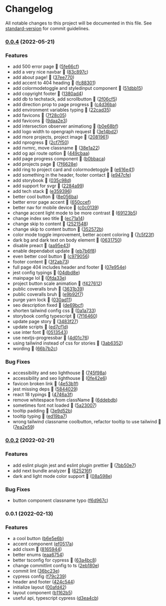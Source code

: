 # Changelog

All notable changes to this project will be documented in this file. See
[standard-version](https://github.com/conventional-changelog/standard-version)
for commit guidelines.

### [0.0.4](https://github.com/LordRonz/lordronz-site/compare/v0.0.2...v0.0.4) (2022-05-21)

### Features

- add 500 error page :rocket:
  ([5fe66cf](https://github.com/LordRonz/lordronz-site/commit/5fe66cf8b7194f82704677232820126cc45d880d))
- add a very nice navbar :rocket:
  ([83c897c](https://github.com/LordRonz/lordronz-site/commit/83c897cfea974c508f0a1a314b2e1a8d9f49844f))
- add about page! :rocket:
  ([37ee770](https://github.com/LordRonz/lordronz-site/commit/37ee770b7cb70662bcb436d60382658667f5b584))
- add accent to 404 heading :rocket:
  ([fc88301](https://github.com/LordRonz/lordronz-site/commit/fc8830154bcc008cba8ebafe804fb3d5459ef801))
- add colormodetoggle and styledinput component :rocket:
  ([51dbb15](https://github.com/LordRonz/lordronz-site/commit/51dbb15a9ffc6b1ab76407c5eceed7a98cbd5154))
- add copyright footer :rocket:
  ([1380ad4](https://github.com/LordRonz/lordronz-site/commit/1380ad4231fe7ba24899febe3358f47793f3d43a))
- add db to techstack, add scrollbutton :rocket:
  ([2f06cf5](https://github.com/LordRonz/lordronz-site/commit/2f06cf5f655dc82b681e2949065027e747c681fe))
- add direction prop to page progress :rocket:
  ([c4d36ba](https://github.com/LordRonz/lordronz-site/commit/c4d36baaf5ea18fab08e7d890e894367a784c828))
- add environment variables typing :rocket:
  ([22cad35](https://github.com/LordRonz/lordronz-site/commit/22cad3554f439d7713a25c8d4b09532943e45b81))
- add favicons :rocket:
  ([7f28c05](https://github.com/LordRonz/lordronz-site/commit/7f28c05d7d1e848e5a7f0cb235e5dc0c3a878935))
- add favicons :rocket:
  ([9daa2e3](https://github.com/LordRonz/lordronz-site/commit/9daa2e3a261841bcd0d7fceb9840f4c4c33bc589))
- add intersection observer animationg :rocket:
  ([b0e68bf](https://github.com/LordRonz/lordronz-site/commit/b0e68bf7befff5cc3a772ac5c3ca70d6f5df9570))
- add logo width to opengraph request :rocket:
  ([3e14bd2](https://github.com/LordRonz/lordronz-site/commit/3e14bd27df07ced110e781f50030fc01794801ae))
- add more projects, project image :rocket:
  ([2081961](https://github.com/LordRonz/lordronz-site/commit/208196182e610e40617d7423ccecbb47851d3a5f))
- add nprogress :rocket:
  ([2cf7f50](https://github.com/LordRonz/lordronz-site/commit/2cf7f50997f9b4f6a89ba6b8842ab6aa3b8b66c7))
- add nvmrc, move classname :rocket:
  ([38e1a22](https://github.com/LordRonz/lordronz-site/commit/38e1a22b0a0a6f70ddc4ff3ce42da5840f82eba3))
- add og api route option :rocket:
  ([449cbaa](https://github.com/LordRonz/lordronz-site/commit/449cbaa947466d34f37f622ed443e78cb9066429))
- add page progress component :rocket:
  ([b0bbaca](https://github.com/LordRonz/lordronz-site/commit/b0bbaca215d21e2cf8bb6f805ea592034ac43ea1))
- add projects page :rocket:
  ([7f6628e](https://github.com/LordRonz/lordronz-site/commit/7f6628ea4cb7eed8520ed6c0850211f3f99dde39))
- add ring to project card and colormodetoggle :rocket:
  ([e616e41](https://github.com/LordRonz/lordronz-site/commit/e616e417b4fd03efd432bbfff38e79d108f90a06))
- add something in the header, footer contact :rocket:
  ([e947cfe](https://github.com/LordRonz/lordronz-site/commit/e947cfe35b291da0f8d4323ccbc0105d66588623))
- add storybook :rocket:
  ([035c98d](https://github.com/LordRonz/lordronz-site/commit/035c98d2cd00f1c7b6dfdccb773f7980ae30bf86))
- add support for svgr :rocket:
  ([2284a99](https://github.com/LordRonz/lordronz-site/commit/2284a993ca5869f8afa7370bbbd65808fe22b830))
- add tech stack :rocket:
  ([e359396](https://github.com/LordRonz/lordronz-site/commit/e3593964049038b373474385c953b08dabecc86a))
- better cool button :rocket:
  ([8e056ba](https://github.com/LordRonz/lordronz-site/commit/8e056ba9ddad0dbb7d0e4908a10811c369157493))
- better error page accent :rocket:
  ([650ccef](https://github.com/LordRonz/lordronz-site/commit/650ccef424f16548d6b97a61f61fc4de293e7546))
- better nav for mobile device :rocket:
  ([c0c0139](https://github.com/LordRonz/lordronz-site/commit/c0c0139012f8c790248cb6a9cf25f8e0cef0b459))
- change accent light mode to be more contrast :rocket:
  ([69123b5](https://github.com/LordRonz/lordronz-site/commit/69123b555c6dbc4fa583aafdc2ed6324e39798da))
- change index seo title :rocket:
  ([ec71a14](https://github.com/LordRonz/lordronz-site/commit/ec71a1453a9435f43d9bd9d25b85b3a73eb4f456))
- change skip to content :rocket:
  ([2521548](https://github.com/LordRonz/lordronz-site/commit/2521548fe44613ba5bd23de861c7d5b452dabc2d))
- change skip to content button :rocket:
  ([352572b](https://github.com/LordRonz/lordronz-site/commit/352572b868d0fbb85b89278feb31bcb472db629e))
- color mode toggle improvement, better accent coloring :rocket:
  ([7c5f23f](https://github.com/LordRonz/lordronz-site/commit/7c5f23fd2def99f393903f22417f64c8803e2c72))
- dark bg and dark text on body element :rocket:
  ([0631750](https://github.com/LordRonz/lordronz-site/commit/0631750c2999e6fa85d70773594bb5c24f2c9e06))
- disable preact :rocket:
  ([aa95e43](https://github.com/LordRonz/lordronz-site/commit/aa95e43cc348ea0319fc05f1bca8b935510d1620))
- enable dependabot update :rocket:
  ([eb7b6f8](https://github.com/LordRonz/lordronz-site/commit/eb7b6f800855783fd950d8570e8a5188ffd79bd6))
- even better cool button :rocket:
  ([c979056](https://github.com/LordRonz/lordronz-site/commit/c979056dde53673f48cb7ffc5a1417fbef864932))
- footer content :rocket:
  ([3f2ab73](https://github.com/LordRonz/lordronz-site/commit/3f2ab737b719c95a1d71e91f371f891b90fc4291))
- full page 404 includes header and footer :rocket:
  ([07e954e](https://github.com/LordRonz/lordronz-site/commit/07e954ea42c89ae1c151f83d30dbcc32bb4d3304))
- jest config typings :rocket:
  ([04dbd8e](https://github.com/LordRonz/lordronz-site/commit/04dbd8e8a4d421c1820ca57747b4574c3e0f06b4))
- mainpage lol :rocket:
  ([0fda33e](https://github.com/LordRonz/lordronz-site/commit/0fda33e8d55d7f97ac2a4520cad5c87a42dce6b2))
- project button scale animation :rocket:
  ([f427612](https://github.com/LordRonz/lordronz-site/commit/f427612f9c093886d7580c0b59b6e25518ae5b44))
- public coveralls bruh :rocket:
  ([3631b39](https://github.com/LordRonz/lordronz-site/commit/3631b39fa0365a2bd2f04096a03bda2555ef3488))
- public coveralls bruh :rocket:
  ([e9b92f7](https://github.com/LordRonz/lordronz-site/commit/e9b92f789145673c3d110af53a4d8f6bd4e4f2f3))
- purge yarn lock :rocket:
  ([030ad11](https://github.com/LordRonz/lordronz-site/commit/030ad11ddd8d8724c09952550710cfc1da631e6b))
- seo description fixed :rocket:
  ([de69bcf](https://github.com/LordRonz/lordronz-site/commit/de69bcf7eb99467d97d8de3db659e7d8cf953a9b))
- shorten tailwind config css :rocket:
  ([0a1a733](https://github.com/LordRonz/lordronz-site/commit/0a1a733ac3bdf9ddf26eb29d74b67d0534385ac7))
- storybook config typescript :rocket:
  ([7f16460](https://github.com/LordRonz/lordronz-site/commit/7f1646090accb5612629cfe67bcc1a26ea256db5))
- update page story :rocket:
  ([3483f27](https://github.com/LordRonz/lordronz-site/commit/3483f277b3cfa6b9c3faab27b8199e2d7469575a))
- update scripts :rocket:
  ([ed7cf1d](https://github.com/LordRonz/lordronz-site/commit/ed7cf1daf063029c8b6b9e29864a93d43e64fabb))
- use inter font :rocket:
  ([0513543](https://github.com/LordRonz/lordronz-site/commit/05135432355c627eb75bd414ae5b1308099929bc))
- use nextjs-progressbar :rocket:
  ([4d01c76](https://github.com/LordRonz/lordronz-site/commit/4d01c76024e568f269509ca0de0ced9026478141))
- using tailwind instead of css for stories :rocket:
  ([3ab6352](https://github.com/LordRonz/lordronz-site/commit/3ab6352823e49f818d2fae78b7c1bdb7fdd34fe1))
- wording :rocket:
  ([66b7b2c](https://github.com/LordRonz/lordronz-site/commit/66b7b2c3a8633e85e51439c46876008595b8a669))

### Bug Fixes

- accessibility and seo lighthouse :rocket:
  ([745f98a](https://github.com/LordRonz/lordronz-site/commit/745f98a57a5cd275f928b425fb93d633d12919cb))
- accessibility and seo lighthouse :rocket:
  ([0fe42e6](https://github.com/LordRonz/lordronz-site/commit/0fe42e6fd7bbd9d35e5efcb6308b141017c4e68f))
- favicon broken link :rocket:
  ([4e53b1f](https://github.com/LordRonz/lordronz-site/commit/4e53b1fe80e3719c23c3b09473e0a9ba7a29cf42))
- jest missing deps :rocket:
  ([5844029](https://github.com/LordRonz/lordronz-site/commit/58440297f0c25dfba8ff0fd1e1261b4f292aa831))
- react 18 typings :rocket:
  ([4746a3f](https://github.com/LordRonz/lordronz-site/commit/4746a3f39f0f6ed1228c7ea8b4ce55cab2245a20))
- remove whitespace from className :rocket:
  ([6ddebdb](https://github.com/LordRonz/lordronz-site/commit/6ddebdbecafd3a9e6b178985468eb3c4cd680575))
- sometimes font not loaded :rocket:
  ([5a23007](https://github.com/LordRonz/lordronz-site/commit/5a23007dc6421719fb4fa61b93232e43af014008))
- tooltip padding :rocket:
  ([3e9d52b](https://github.com/LordRonz/lordronz-site/commit/3e9d52bcea3b4344261054fdef2dde8366d023a4))
- tooltip typing :rocket:
  ([ed19ba7](https://github.com/LordRonz/lordronz-site/commit/ed19ba7c7453102e0ecfa23094a914423fd0a79d))
- wrong tailwind classname coolbutton, refactor tooltip to use tailwind :rocket:
  ([7ea2e59](https://github.com/LordRonz/lordronz-site/commit/7ea2e59b80dddedc01c15cb0488d00ee94893089))

### [0.0.2](https://github.com/LordRonz/lordronz-site/compare/v0.0.1...v0.0.2) (2022-02-21)

### Features

- add eslint plugin jest and eslint plugin prettier :rocket:
  ([7bb50e7](https://github.com/LordRonz/lordronz-site/commit/7bb50e7c428e1bafba09861b42271f99ae0c2f36))
- add next bundle analyzer :rocket:
  ([625216f](https://github.com/LordRonz/lordronz-site/commit/625216f40e5398e9115cde072dc4f1cc5996a7d9))
- dark and light mode color support :rocket:
  ([08a598e](https://github.com/LordRonz/lordronz-site/commit/08a598ecc74fdb09f3f717f9427ca02fd297ff4d))

### Bug Fixes

- button component classname typo
  ([f6d967c](https://github.com/LordRonz/lordronz-site/commit/f6d967cbc5cc00e1db6cfce5b9409327fb206fc7))

### 0.0.1 (2022-02-13)

### Features

- a cool button
  ([b6e5e6b](https://github.com/LordRonz/lordronz-site/commit/b6e5e6b3899a278ff28e50035a031cc7eb86718a))
- accent component
  ([ef0517a](https://github.com/LordRonz/lordronz-site/commit/ef0517ab437b8c494cc1187c2ec2c08555ee0865))
- add clsxm :rocket:
  ([8165944](https://github.com/LordRonz/lordronz-site/commit/8165944e8d0028b99a16c49fe0b5449438bfdbf1))
- better enums
  ([eaa6754](https://github.com/LordRonz/lordronz-site/commit/eaa67542fedef3e0fda05ba4d37ca62543143ba2))
- better tsconfig for cypress :rocket:
  ([63a4bc8](https://github.com/LordRonz/lordronz-site/commit/63a4bc8a3a54e34b44b882faec57b7e6e6013cff))
- change commitlint config to ts
  ([2eb180e](https://github.com/LordRonz/lordronz-site/commit/2eb180e8a1c381f71b9edec717dd0cf337e756f7))
- commit lint
  ([36bc23e](https://github.com/LordRonz/lordronz-site/commit/36bc23e9a1a226e820d07382ac750ad22fdf9a66))
- cypress config
  ([f79c239](https://github.com/LordRonz/lordronz-site/commit/f79c239926f5a7d40ec8a2b2d41eb5cfbe68c673))
- header and footer
  ([424c544](https://github.com/LordRonz/lordronz-site/commit/424c544f91aa8536603a03ead2a9afd71833875b))
- initialize layout
  ([00afd42](https://github.com/LordRonz/lordronz-site/commit/00afd4255ae8c245fb179c5adbe36ec7654666fc))
- layout component
  ([b1162b5](https://github.com/LordRonz/lordronz-site/commit/b1162b5bb360973c8e1cae33b3f6fee3bcd53562))
- useful api, typescript cypress
  ([d3ea4cb](https://github.com/LordRonz/lordronz-site/commit/d3ea4cb3630e175830cb1b060938299a67971aea))
